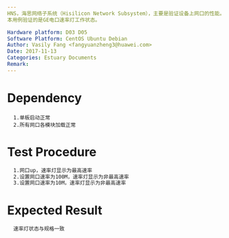 ```yaml
---
HNS，海思网络子系统（Hisilicon Network Subsystem），主要是验证设备上网口的性能。
本用例验证的是GE电口速率灯工作状态。

Hardware platform: D03 D05  
Software Platform: CentOS Ubuntu Debian 
Author: Vasily Fang <fangyuanzheng3@huawei.com>  
Date: 2017-11-13
Categories: Estuary Documents  
Remark:
---
```


# Dependency
```
  1.单板启动正常
  2.所有网口各模块加载正常
```

# Test Procedure
```bash
  1.网口up，速率灯显示为最高速率
  2.设置网口速率为100M，速率灯显示为非最高速率
  3.设置网口速率为10M，速率灯显示为非最高速率
```

# Expected Result
```bash
  速率灯状态与规格一致
```
